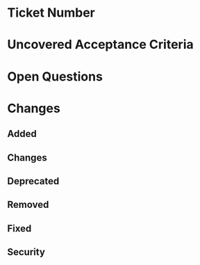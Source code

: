 # Ticket Number
<!--- Number of the ticket of this PR. -->

# Uncovered Acceptance Criteria
<!--- Acceptance criteria that you did not cover and why you did not cover them. -->

# Open Questions
<!--- Questions that you have. -->

# Changes

## Added
<!--- For new features. -->

## Changes
<!--- For changes in existing functionality. -->

## Deprecated
<!--- For soon-to-be removed features. -->

## Removed
<!--- For now removed features. -->

## Fixed
<!--- For any bug fixes. -->

## Security
<!--- In case of fixed vulnerabilities. -->
